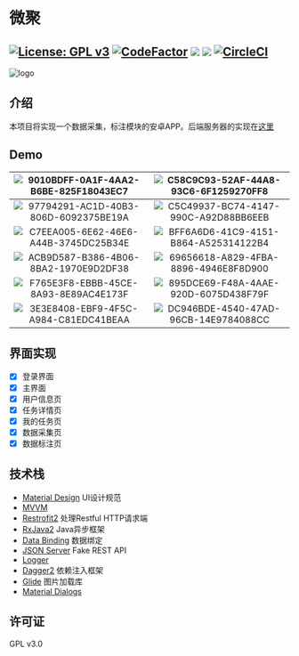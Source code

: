 # 微聚

[![License: GPL v3](https://img.shields.io/badge/License-GPL%20v3-blue.svg)](https://www.gnu.org/licenses/gpl-3.0)
[![CodeFactor](https://www.codefactor.io/repository/github/peng-ym/weiju-androidclient/badge)](https://www.codefactor.io/repository/github/peng-ym/weiju-androidclient)
![](https://tokei.rs/b1/github/Peng-YM/WeiJu-AndroidClient)
![](https://tokei.rs/b1/github/Peng-YM/WeiJu-AndroidClient?category=files)
[![CircleCI](https://circleci.com/gh/Peng-YM/WeiJu-AndroidClient/tree/master.svg?style=svg&circle-token=5b83b358dafd7082f76eeb2de4412045b3832b46)](https://circleci.com/gh/Peng-YM/AndroidClient/tree/master)
--------
![logo](https://ws3.sinaimg.cn/large/006tNc79gy1fsbemu29jlj30a00a0tbp.jpg)

## 介绍

本项目将实现一个数据采集，标注模块的安卓APP。后端服务器的实现在[这里](https://github.com/Wang-GY/Data-Collection-Annotation-Android-App)
## Demo

| ![9010BDFF-0A1F-4AA2-B6BE-825F18043EC7](https://ws2.sinaimg.cn/large/006tNc79gy1fsbeu8m3daj30bj0kegpx.jpg) | ![C58C9C93-52AF-44A8-93C6-6F1259270FF8](https://ws4.sinaimg.cn/large/006tNc79gy1fsbetmwgilj30bj0ke7cn.jpg) |
| :----------------------------------------------------------: | :----------------------------------------------------------: |
| ![97794291-AC1D-40B3-806D-6092375BE19A](https://ws3.sinaimg.cn/large/006tNc79gy1fsbeuoiq2fj30bj0keadg.jpg) | ![C5C49937-BC74-4147-990C-A92D88BB6EEB](https://ws4.sinaimg.cn/large/006tNc79gy1fsbeuxb26ej30bj0kegpy.jpg) |
| ![C7EEA005-6E62-46E6-A44B-3745DC25B34E](https://ws4.sinaimg.cn/large/006tNc79gy1fsbev30mntj30bj0keq4v.jpg) | ![BFF6A6D6-41C9-4151-B864-A525314122B4](https://ws4.sinaimg.cn/large/006tNc79gy1fsbev98xltj30bj0kegqz.jpg) |
| ![ACB9D587-B386-4B06-8BA2-1970E9D2DF38](https://ws1.sinaimg.cn/large/006tNc79gy1fsbevt8xofj30bj0ke0y1.jpg) | ![69656618-A829-4FBA-8896-4946E8F8D900](https://ws3.sinaimg.cn/large/006tNc79gy1fsbevzc8tdj30bj0ke778.jpg) |
| ![F765E3F8-EBBB-45CE-8A93-8E89AC4E173F](https://ws4.sinaimg.cn/large/006tNc79gy1fsbewa1chij30bj0kedhg.jpg) | ![895DCE69-F48A-4AAE-920D-6075D438F79F](https://ws4.sinaimg.cn/large/006tNc79gy1fsbewf9o9rj30bj0keab8.jpg) |
| ![3E3E8408-EBF9-4F5C-A984-C81EDC41BEAA](https://ws2.sinaimg.cn/large/006tNc79gy1fsbexrnwbpj30bj0kewiv.jpg) | ![DC946BDE-4540-47AD-96CB-14E9784088CC](https://ws4.sinaimg.cn/large/006tNc79gy1fsbez2tyjej30bj0ke76e.jpg) |

## 界面实现

- [x] 登录界面
- [x] 主界面
- [x] 用户信息页
- [x] 任务详情页
- [x] 我的任务页
- [x] 数据采集页
- [x] 数据标注页
## 技术栈
- [Material Design](https://material.io/guidelines/#introduction-principles) UI设计规范
- [MVVM](https://en.wikipedia.org/wiki/Model%E2%80%93view%E2%80%93viewmodel)
- [Restrofit2](https://github.com/square/retrofit) 处理Restful HTTP请求端
- [RxJava2](https://github.com/ReactiveX/RxJava) Java异步框架
- [Data Binding](https://developer.android.com/topic/libraries/data-binding/index.html) 数据绑定
- [JSON Server](https://github.com/typicode/json-server) Fake REST API
- [Logger](https://github.com/orhanobut/logger)
- [Dagger2](https://github.com/google/dagger) 依赖注入框架
- [Glide](https://github.com/bumptech/glide) 图片加载库
- [Material Dialogs](https://github.com/afollestad/material-dialogs)

## 许可证
GPL v3.0
